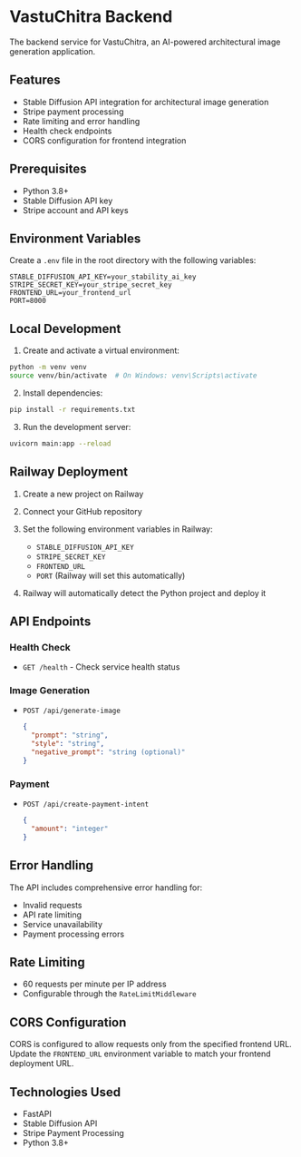 # VastuChitra Backend

The backend service for VastuChitra, an AI-powered architectural image generation application.

## Features

- Stable Diffusion API integration for architectural image generation
- Stripe payment processing
- Rate limiting and error handling
- Health check endpoints
- CORS configuration for frontend integration

## Prerequisites

- Python 3.8+
- Stable Diffusion API key
- Stripe account and API keys

## Environment Variables

Create a `.env` file in the root directory with the following variables:

```env
STABLE_DIFFUSION_API_KEY=your_stability_ai_key
STRIPE_SECRET_KEY=your_stripe_secret_key
FRONTEND_URL=your_frontend_url
PORT=8000
```

## Local Development

1. Create and activate a virtual environment:
```bash
python -m venv venv
source venv/bin/activate  # On Windows: venv\Scripts\activate
```

2. Install dependencies:
```bash
pip install -r requirements.txt
```

3. Run the development server:
```bash
uvicorn main:app --reload
```

## Railway Deployment

1. Create a new project on Railway
2. Connect your GitHub repository
3. Set the following environment variables in Railway:
   - `STABLE_DIFFUSION_API_KEY`
   - `STRIPE_SECRET_KEY`
   - `FRONTEND_URL`
   - `PORT` (Railway will set this automatically)

4. Railway will automatically detect the Python project and deploy it

## API Endpoints

### Health Check
- `GET /health` - Check service health status

### Image Generation
- `POST /api/generate-image`
  ```json
  {
    "prompt": "string",
    "style": "string",
    "negative_prompt": "string (optional)"
  }
  ```

### Payment
- `POST /api/create-payment-intent`
  ```json
  {
    "amount": "integer"
  }
  ```

## Error Handling

The API includes comprehensive error handling for:
- Invalid requests
- API rate limiting
- Service unavailability
- Payment processing errors

## Rate Limiting

- 60 requests per minute per IP address
- Configurable through the `RateLimitMiddleware`

## CORS Configuration

CORS is configured to allow requests only from the specified frontend URL. Update the `FRONTEND_URL` environment variable to match your frontend deployment URL.

## Technologies Used
- FastAPI
- Stable Diffusion API
- Stripe Payment Processing
- Python 3.8+ 